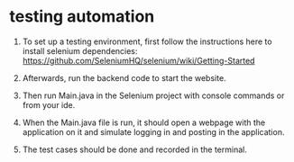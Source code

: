 # testing automation 

1) To set up a testing environment, first follow the instructions here to install selenium dependencies: https://github.com/SeleniumHQ/selenium/wiki/Getting-Started

2) Afterwards, run the backend code to start the website.

3) Then run Main.java in the Selenium project with console commands or from your ide. 

3) When the Main.java file is run, it should open a webpage with the application on it and simulate logging in and posting in the application.

4) The test cases should be done and recorded in the terminal. 
